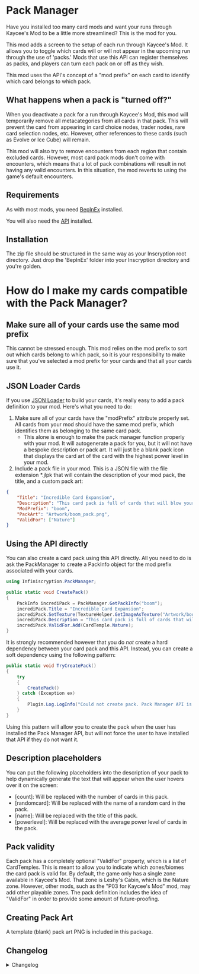 # Pack Manager

Have you installed too many card mods and want your runs through Kaycee's Mod to be a little more streamlined? This is the mod for you.

This mod adds a screen to the setup of each run through Kaycee's Mod. It allows you to toggle which cards will or will not appear in the upcoming run through the use of 'packs.' Mods that use this API can register themselves as packs, and players can turn each pack on or off as they wish.

This mod uses the API's concept of a "mod prefix" on each card to identify which card belongs to which pack.

## What happens when a pack is "turned off?"

When you deactivate a pack for a run through Kaycee's Mod, this mod will temporarily remove all metacategories from all cards in that pack. This will prevent the card from appearing in card choice nodes, trader nodes, rare card selection nodes, etc. However, other references to these cards (such as Evolve or Ice Cube) will remain.

This mod will also try to remove encounters from each region that contain excluded cards. However, most card pack mods don't come with encounters, which means that a lot of pack combinations will result in not having any valid encounters. In this situation, the mod reverts to using the game's default encounters.

## Requirements

As with most mods, you need [BepInEx](https://inscryption.thunderstore.io/package/BepInEx/BepInExPack_Inscryption/) installed. 

You will also need the [API](https://inscryption.thunderstore.io/package/API_dev/API/) installed.

## Installation

The zip file should be structured in the same way as your Inscryption root directory. Just drop the 'BepInEx' folder into your Inscryption directory and you're golden.

# How do I make my cards compatible with the Pack Manager?

## Make sure all of your cards use the same mod prefix
This cannot be stressed enough. This mod relies on the mod prefix to sort out which cards belong to which pack, so it is your responsibility to make sure that you've selected a mod prefix for your cards and that all your cards use it.

## JSON Loader Cards
If you use [JSON Loader](https://inscryption.thunderstore.io/package/MADH95Mods/JSONCardLoader/) to build your cards, it's really easy to add a pack definition to your mod. Here's what you need to do:

1. Make sure all of your cards have the "modPrefix" attribute properly set. All cards from your mod should have the same mod prefix, which identifies them as belonging to the same card pack.
    - This alone is enough to make the pack manager function properly with your mod. It will autogenerate a pack for you, but it will not have a bespoke description or pack art. It will just be a blank pack icon that displays the card art of the card with the highest power level in your mod.
2. Include a pack file in your mod. This is a JSON file with the file extension *.jlpk that will contain the description of your mod pack, the title, and a custom pack art:

```json
{
	"Title": "Incredible Card Expansion",
	"Description": "This card pack is full of cards that will blow your mind.",
	"ModPrefix": "boom",
	"PackArt": "Artwork/boom_pack.png",
    "ValidFor": ["Nature"]
}
```

## Using the API directly
You can also create a card pack using this API directly. All you need to do is ask the PackManager to create a PackInfo object for the mod prefix associated with your cards.

```c#
using Infiniscryption.PackManager;

public static void CreatePack()
{
    PackInfo incrediPack = PackManager.GetPackInfo("boom");
    incrediPack.Title = "Incredible Card Expansion";
    incrediPack.SetTexture(TextureHelper.GetImageAsTexture("Artwork/boom_pack.png");
    incrediPack.Description = "This card pack is full of cards that will blow your mind.";
    incrediPack.ValidFor.Add(CardTemple.Nature);
}
```

It is strongly recommended however that you do *not* create a hard dependency between your card pack and this API. Instead, you can create a soft dependency using the following pattern:

```c#
public static void TryCreatePack()
{
    try
    {
        CreatePack()
    } catch (Exception ex)
    {
        Plugin.Log.LogInfo("Could not create pack. Pack Manager API is not installed");
    }
}
```

Using this pattern will allow you to create the pack when the user has installed the Pack Manager API, but will not force the user to have installed that API if they do not want it.

## Description placeholders

You can put the following placeholders into the description of your pack to help dynamically generate the text that will appear when the user hovers over it on the screen:

- \[count\]: Will be replaced with the number of cards in this pack.
- \[randomcard\]: Will be replaced with the name of a random card in the pack.
- \[name\]: Will be replaced with the title of this pack.
- \[powerlevel\]: Will be replaced with the average power level of cards in the pack.

## Pack validity

Each pack has a completely optional "ValidFor" property, which is a list of CardTemples. This is meant to allow you to indicate which zones/biomes the card pack is valid for. By default, the game only has a single zone available in Kaycee's Mod. That zone is Leshy's Cabin, which is the Nature zone. However, other mods, such as the "P03 for Kaycee's Mod" mod, may add other playable zones. The pack definition includes the idea of "ValidFor" in order to provide some amount of future-proofing.

## Creating Pack Art

A template (blank) pack art PNG is included in this package.

## Changelog 

<details>
<summary>Changelog</summary>

1.0
- Initial version. 
</details>